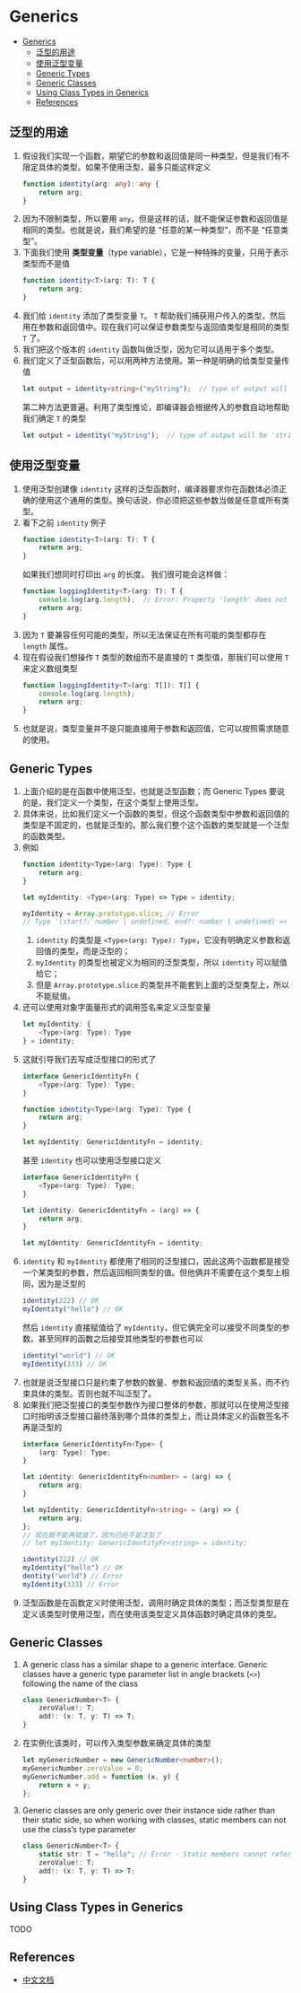 # Generics


<!-- TOC -->

- [Generics](#generics)
    - [泛型的用途](#泛型的用途)
    - [使用泛型变量](#使用泛型变量)
    - [Generic Types](#generic-types)
    - [Generic Classes](#generic-classes)
    - [Using Class Types in Generics](#using-class-types-in-generics)
    - [References](#references)

<!-- /TOC -->


## 泛型的用途
1. 假设我们实现一个函数，期望它的参数和返回值是同一种类型，但是我们有不限定具体的类型。如果不使用泛型，最多只能这样定义
    ```ts
    function identity(arg: any): any {
        return arg;
    }
    ```
2. 因为不限制类型，所以要用 `any`。但是这样的话，就不能保证参数和返回值是相同的类型。也就是说，我们希望的是 “任意的某一种类型”，而不是 “任意类型”。
3. 下面我们使用 **类型变量**（type variable），它是一种特殊的变量，只用于表示类型而不是值
    ```ts
    function identity<T>(arg: T): T {
        return arg;
    }
    ```
4. 我们给 `identity` 添加了类型变量 `T`。 `T` 帮助我们捕获用户传入的类型，然后用在参数和返回值中。现在我们可以保证参数类型与返回值类型是相同的类型 `T` 了。
5. 我们把这个版本的 `identity` 函数叫做泛型，因为它可以适用于多个类型。
6. 我们定义了泛型函数后，可以用两种方法使用。第一种是明确的给类型变量传值
    ```ts
    let output = identity<string>("myString");  // type of output will be 'string'
    ```
    第二种方法更普遍。利用了类型推论，即编译器会根据传入的参数自动地帮助我们确定 `T` 的类型
    ```ts
    let output = identity("myString");  // type of output will be 'string'
    ```

## 使用泛型变量
1. 使用泛型创建像 `identity` 这样的泛型函数时，编译器要求你在函数体必须正确的使用这个通用的类型。换句话说，你必须把这些参数当做是任意或所有类型。
2. 看下之前 `identity` 例子
    ```ts
    function identity<T>(arg: T): T {
        return arg;
    }
    ```
    如果我们想同时打印出 `arg` 的长度。 我们很可能会这样做：
    ```ts
    function loggingIdentity<T>(arg: T): T {
        console.log(arg.length);  // Error: Property 'length' does not exist on type 'T'.
        return arg;
    }
    ```
3. 因为 `T` 要兼容任何可能的类型，所以无法保证在所有可能的类型都存在 `length` 属性。
4. 现在假设我们想操作 `T` 类型的数组而不是直接的 `T` 类型值，那我们可以使用 `T` 来定义数组类型
    ```ts
    function loggingIdentity<T>(arg: T[]): T[] {
        console.log(arg.length);
        return arg;
    }
    ```
5. 也就是说，类型变量并不是只能直接用于参数和返回值，它可以按照需求随意的使用。
    

## Generic Types
1. 上面介绍的是在函数中使用泛型，也就是泛型函数；而 Generic Types 要说的是，我们定义一个类型，在这个类型上使用泛型。
2. 具体来说，比如我们定义一个函数的类型，但这个函数类型中参数和返回值的类型是不固定的，也就是泛型的。那么我们整个这个函数的类型就是一个泛型的函数类型。
3. 例如
    ```js
    function identity<Type>(arg: Type): Type {
        return arg;
    }

    let myIdentity: <Type>(arg: Type) => Type = identity;

    myIdentity = Array.prototype.slice; // Error
    // Type '(start?: number | undefined, end?: number | undefined) => any[]' is not assignable to type '<Type>(arg: Type) => Type'.
    ```
    1. `identity` 的类型是 `<Type>(arg: Type): Type`，它没有明确定义参数和返回值的类型，而是泛型的；
    2. `myIdentity` 的类型也被定义为相同的泛型类型，所以 `identity` 可以赋值给它；
    3. 但是 `Array.prototype.slice` 的类型并不能套到上面的泛型类型上，所以不能赋值。
4. 还可以使用对象字面量形式的调用签名来定义泛型变量
    ```ts
    let myIdentity: { 
        <Type>(arg: Type): Type 
    } = identity;
    ```
5. 这就引导我们去写成泛型接口的形式了
    ```ts
    interface GenericIdentityFn {
        <Type>(arg: Type): Type;
    }

    function identity<Type>(arg: Type): Type {
        return arg;
    }

    let myIdentity: GenericIdentityFn = identity;
    ```
    甚至 `identity` 也可以使用泛型接口定义
    ```ts
    interface GenericIdentityFn {
        <Type>(arg: Type): Type;
    }

    let identity: GenericIdentityFn = (arg) => {
        return arg;
    }

    let myIdentity: GenericIdentityFn = identity;
    ```
6. `identity` 和 `myIdentity` 都使用了相同的泛型接口，因此这两个函数都是接受一个某类型的参数，然后返回相同类型的值。但他俩并不需要在这个类型上相同，因为是泛型的
    ```ts
    identity(222) // OK
    myIdentity("hello") // OK
    ```
    然后 `identity` 直接赋值给了 `myIdentity`，但它俩完全可以接受不同类型的参数。甚至同样的函数之后接受其他类型的参数也可以
    ```ts
    identity("world") // OK
    myIdentity(333) // OK
    ```
7. 也就是说泛型接口只是约束了参数的数量、参数和返回值的类型关系，而不约束具体的类型。否则也就不叫泛型了。
8. 如果我们把泛型接口的类型参数作为接口整体的参数，那就可以在使用泛型接口时指明该泛型接口最终落到哪个具体的类型上，而让具体定义的函数签名不再是泛型的
    ```ts
    interface GenericIdentityFn<Type> {
        (arg: Type): Type;
    }

    let identity: GenericIdentityFn<number> = (arg) => {
        return arg;
    }

    let myIdentity: GenericIdentityFn<string> = (arg) => {
        return arg;
    };
    // 现在就不能再赋值了，因为已经不是泛型了
    // let myIdentity: GenericIdentityFn<string> = identity;

    identity(222) // OK
    myIdentity("hello") // OK
    dentity("world") // Error
    myIdentity(333) // Error
    ```
9. 泛型函数是在函数定义时使用泛型，调用时确定具体的类型；而泛型类型是在定义该类型时使用泛型，而在使用该类型定义具体函数时确定具体的类型。


## Generic Classes
1. A generic class has a similar shape to a generic interface. Generic classes have a generic type parameter list in angle brackets (`<>`) following the name of the class
    ```ts
    class GenericNumber<T> {
        zeroValue!: T;
        add!: (x: T, y: T) => T;
    }
    ```
2. 在实例化该类时，可以传入类型参数来确定具体的类型
    ```ts
    let myGenericNumber = new GenericNumber<number>();
    myGenericNumber.zeroValue = 0;
    myGenericNumber.add = function (x, y) {
        return x + y;
    };
    ```
3. Generic classes are only generic over their instance side rather than their static side, so when working with classes, static members can not use the class’s type parameter
    ```ts
    class GenericNumber<T> {
        static str: T = "hello"; // Error - Static members cannot reference class type parameters.
        zeroValue!: T;
        add!: (x: T, y: T) => T;
    }
    ```


## Using Class Types in Generics
TODO


## References
* [中文文档](https://www.tslang.cn/docs/handbook/functions.html)